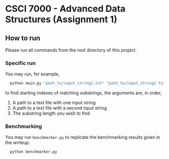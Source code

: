 # CSCI 7000 - Advanced Data Structures (Assignment 1)

## How to run
Please run all commands from the root directory of this project.

### Specific run
You may run, for example,

```bash
  python main.py "path_to/input_string1.txt" "path_to/input_string2.txt" 10
```

to find starting indexes of matching substrings, the arguments are, in order, 
1. A path to a text file with one input string
2. A path to a text file with a second input string
3. The substring length you wish to find

### Benchmarking
You may run `benchmarker.py` to replicate the benchmarking results given in the writeup.

```bash
  python benchmarker.py
```
